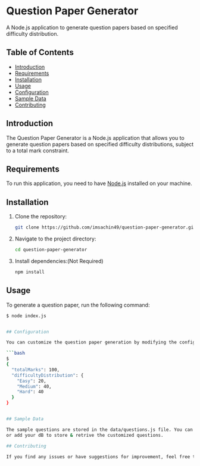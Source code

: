 # Question Paper Generator
A Node.js application to generate question papers based on specified difficulty distribution.

## Table of Contents

- [Introduction](#introduction)
- [Requirements](#requirements)
- [Installation](#installation)
- [Usage](#usage)
- [Configuration](#configuration)
- [Sample Data](#sample-data)
- [Contributing](#contributing)

## Introduction

The Question Paper Generator is a Node.js application that allows you to generate question papers based on specified difficulty distributions, subject to a total mark constraint.

## Requirements

To run this application, you need to have [Node.js](https://nodejs.org/) installed on your machine.

## Installation

1. Clone the repository:

   ```bash
   git clone https://github.com/imsachin49/question-paper-generator.git

2. Navigate to the project directory:
    ```bash
    cd question-paper-generator

3. Install dependencies:(Not Required)
    ```bash
    npm install

## Usage

To generate a question paper, run the following command:

```bash
$ node index.js


## Configuration

You can customize the question paper generation by modifying the configuration in the `index.js` file. Adjust the `totalMarks` and `difficultyDistribution` according to your requirements.

```bash
$
{
  "totalMarks": 100,
  "difficultyDistribution": {
    "Easy": 20,
    "Medium": 40,
    "Hard": 40
  }
}


## Sample Data

The sample questions are stored in the data/questions.js file. You can customize this file with your own set of questions
or add your dB to store & retrive the customized questions.

## Contributing

If you find any issues or have suggestions for improvement, feel free to open an issue or create a pull request.
